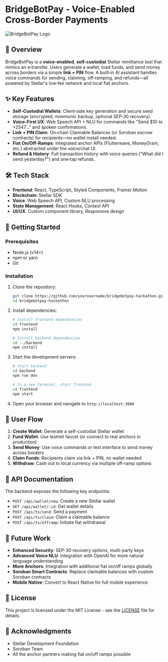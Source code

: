# BridgeBotPay - Voice-Enabled Cross-Border Payments

![BridgeBotPay Logo](https://stellar.org/images/stellar-logo.png)

## 🌉 Overview

BridgeBotPay is a **voice-enabled**, **self‑custodial** Stellar remittance tool that mimics an e‑transfer. Users generate a wallet, load funds, and send money across borders via a simple **link + PIN** flow. A built‑in AI assistant handles voice commands for sending, claiming, off‑ramping, and refunds—all powered by Stellar's low‑fee network and local fiat anchors.

## ✨ Key Features

* **Self‑Custodial Wallets**: Client‑side key generation and secure seed storage (encrypted, mnemonic backup, optional SEP‑30 recovery).
* **Voice‑First UX**: Web Speech API + NLU for commands like "Send \$10 to +2547…" and spoken confirmations.
* **Link + PIN Claim**: On‑chain Claimable Balances (or Soroban escrow contracts) for recipients—no wallet install needed.
* **Fiat On/Off‑Ramps**: Integrated anchor APIs (Flutterwave, MoneyGram, etc.) abstracted under the voice/chat UI.
* **Refund & History**: Full transaction history with voice queries ("What did I send yesterday?") and one‑tap refunds.

## 🛠️ Tech Stack

- **Frontend**: React, TypeScript, Styled Components, Framer Motion
- **Blockchain**: Stellar SDK
- **Voice**: Web Speech API, Custom NLU processing
- **State Management**: React Hooks, Context API
- **UI/UX**: Custom component library, Responsive design

## 🚀 Getting Started

### Prerequisites

- Node.js (v14+)
- npm or yarn
- Git

### Installation

1. Clone the repository:
   ```bash
   git clone https://github.com/yourusername/bridgebotpay-hackathon.git
   cd bridgebotpay-hackathon
   ```

2. Install dependencies:
   ```bash
   # Install frontend dependencies
   cd frontend
   npm install
   
   # Install backend dependencies
   cd ../backend
   npm install
   ```

3. Start the development servers:
   ```bash
   # Start backend
   cd backend
   npm run dev
   
   # In a new terminal, start frontend
   cd frontend
   npm start
   ```

4. Open your browser and navigate to `http://localhost:3000`

## 🎯 User Flow

1. **Create Wallet**: Generate a self-custodial Stellar wallet
2. **Fund Wallet**: Use testnet faucet (or connect to real anchors in production)
3. **Send Money**: Use voice commands or text interface to send money across borders
4. **Claim Funds**: Recipients claim via link + PIN, no wallet needed
5. **Withdraw**: Cash out to local currency via multiple off-ramp options

## 🔗 API Documentation

The backend exposes the following key endpoints:

- `POST /api/wallet/new`: Create a new Stellar wallet
- `GET /api/wallet/:id`: Get wallet details
- `POST /api/tx/send`: Send a payment 
- `POST /api/tx/claim`: Claim a claimable balance
- `POST /api/tx/offramp`: Initiate fiat withdrawal

## 🔮 Future Work

- **Enhanced Security**: SEP-30 recovery options, multi-party keys
- **Advanced Voice NLU**: Integration with OpenAI for more natural language understanding
- **More Anchors**: Integration with additional fiat on/off ramps globally
- **Soroban Smart Contracts**: Replace claimable balances with custom Soroban contracts
- **Mobile Native**: Convert to React Native for full mobile experience

## 📝 License

This project is licensed under the MIT License - see the [LICENSE](LICENSE) file for details.

## 🙏 Acknowledgments

- Stellar Development Foundation
- Soroban Team
- All the anchor partners making fiat on/off ramps possible